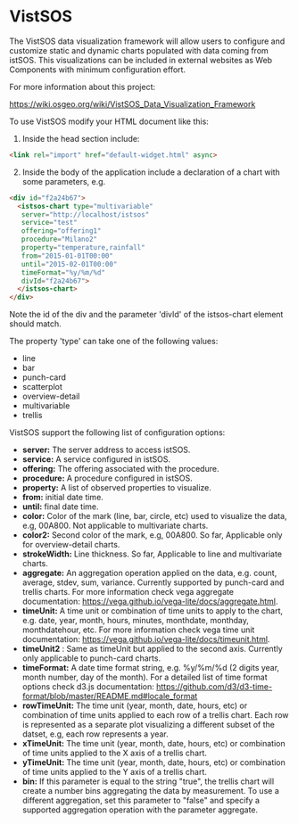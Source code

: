 # VistSOS

The VistSOS data visualization framework will allow users to configure and customize static and dynamic charts populated with data coming from istSOS. This visualizations can be included in external websites as Web Components with minimum configuration effort.

For more information about this project:

https://wiki.osgeo.org/wiki/VistSOS_Data_Visualization_Framework

To use VistSOS modify your HTML document like this:

1. Inside the head section include:
  ```html
  <link rel="import" href="default-widget.html" async>
  ```

2. Inside the body of the application include a declaration of a chart with some parameters, e.g.
  ```html
  <div id="f2a24b67">
    <istsos-chart type="multivariable"
     server="http://localhost/istsos"
     service="test"
     offering="offering1"
     procedure="Milano2"
     property="temperature,rainfall"
     from="2015-01-01T00:00"
     until="2015-02-01T00:00"
     timeFormat="%y/%m/%d"
     divId="f2a24b67">
    </istsos-chart>
  </div>
  ```
Note the id of the div and the parameter 'divId' of the istsos-chart element should match.

The property 'type' can take one of the following values: 

  * line
  * bar
  * punch-card
  * scatterplot
  * overview-detail
  * multivariable
  * trellis 

VistSOS support the following list of configuration options:

  * <b>server:</b> The server address to access istSOS.
  * <b>service:</b> A service configured in istSOS.
  * <b>offering:</b>  The offering associated with the procedure.
  * <b>procedure:</b>  A procedure configured in istSOS.
  * <b>property:</b>  A list of observed properties to visualize.
  * <b>from:</b>  initial date time.
  * <b>until:</b>  final date time.
  * <b>color:</b>  Color of the mark (line, bar, circle, etc) used to visualize the data, e.g, 00A800. Not applicable to multivariate charts.
  * <b>color2:</b>  Second color of the mark, e.g, 00A800. So far, Applicable only for overview-detail charts.
  * <b>strokeWidth:</b>  Line thickness. So far, Applicable to line and multivariate charts.
  * <b>aggregate:</b>  An aggregation operation applied on the data, e.g. count, average, stdev, sum, variance. Currently supported by punch-card and trellis charts. For more information check vega aggregate documentation: https://vega.github.io/vega-lite/docs/aggregate.html.
  * <b>timeUnit:</b>  A time unit or combination of time units to apply to the chart, e.g. date, year, month, hours, minutes, monthdate, monthday, monthdatehour, etc. For more information check vega time unit documentation: https://vega.github.io/vega-lite/docs/timeunit.html.
  * <b>timeUnit2</b> : Same as timeUnit but applied to the second axis. Currently only applicable to punch-card charts.
  * <b>timeFormat:</b>  A date time format string, e.g. %y/%m/%d (2 digits year, month number, day of the month). For a detailed list of time format options check d3.js documentation: https://github.com/d3/d3-time-format/blob/master/README.md#locale_format
  * <b>rowTimeUnit:</b> The time unit (year, month, date, hours, etc) or combination of time units applied to each row of a trellis chart. Each row is represented as a separate plot visualizing a different subset of the datset, e.g, each row represents a year.
  * <b>xTimeUnit:</b> The time unit (year, month, date, hours, etc) or combination of time units applied to the X axis of a trellis chart.
  * <b>yTimeUnit:</b> The time unit (year, month, date, hours, etc) or combination of time units applied to the Y axis of a trellis chart.
  * <b>bin:</b> If this parameter is equal to the string "true", the trellis chart will create a number bins aggregating the data by measurement. To use a different aggregation, set this parameter to "false" and specify a supported aggregation operation with the parameter aggregate.
